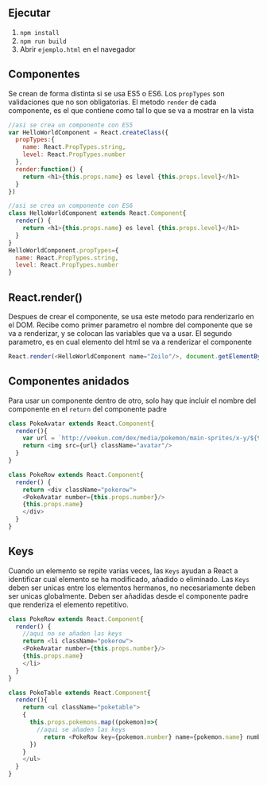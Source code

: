 ## Ejecutar
1. `npm install`
2. `npm run build`
3. Abrir `ejemplo.html` en el navegador

## Componentes
Se crean de forma distinta si se usa ES5 o ES6. Los `propTypes` son validaciones que no son obligatorias. El metodo `render` de cada componente, es el que contiene como tal lo que se va a mostrar en la vista
```js
//asi se crea un componente con ES5
var HelloWorldComponent = React.createClass({
  propTypes:{
    name: React.PropTypes.string,
    level: React.PropTypes.number
  },
  render:function() {
    return <h1>{this.props.name} es level {this.props.level}</h1>
  }
})
```

```js
//asi se crea un componente con ES6
class HelloWorldComponent extends React.Component{
  render() {
    return <h1>{this.props.name} es level {this.props.level}</h1>
  }
}
HelloWorldComponent.propTypes={
  name: React.PropTypes.string,
  level: React.PropTypes.number
}
```
## React.render()

Despues de crear el componente, se usa este metodo para renderizarlo en el DOM. Recibe como primer parametro el nombre del componente que se va a renderizar, y se colocan
las variables que va a usar. El segundo parametro, es en cual elemento del html se va a renderizar el
componente
```js
React.render(<HelloWorldComponent name="Zoilo"/>, document.getElementById('container'))
```

## Componentes anidados
Para usar un componente dentro de otro, solo hay que incluir el nombre del componente en el `return` del componente padre
```js
class PokeAvatar extends React.Component{
  render(){
    var url = `http://veekun.com/dex/media/pokemon/main-sprites/x-y/${this.props.number}.png`
    return <img src={url} className="avatar"/>
  }
}

class PokeRow extends React.Component{
  render() {
    return <div className="pokerow">
    <PokeAvatar number={this.props.number}/>
    {this.props.name}
    </div>
  }
}
```

## Keys
Cuando un elemento se repite varias veces, las `Keys` ayudan a React a identificar cual elemento se ha modificado, añadido o eliminado. Las `Keys` deben ser unicas entre los elementos hermanos, no necesariamente deben ser unicas globalmente. Deben ser añadidas desde el componente padre que renderiza el elemento repetitivo.
```js
class PokeRow extends React.Component{
  render() {
    //aqui no se añaden las keys
    return <li className="pokerow">
    <PokeAvatar number={this.props.number}/>
    {this.props.name}
    </li>
  }
}

class PokeTable extends React.Component{
  render(){
    return <ul className="poketable">
    {
      this.props.pokemons.map((pokemon)=>{
        //aqui se añaden las keys
          return <PokeRow key={pokemon.number} name={pokemon.name} number={pokemon.number}/>
      })
    }
    </ul>
  }
}
```